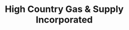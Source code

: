 ---
title: "High Country Gas & Supply Incorporated"
url: /grand-junction/high-country-gas-und-supply-incorporated/
shop: Gasflaschen
---